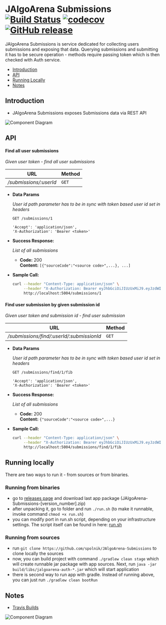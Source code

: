 # JAlgoArena Submissions [![Build Status](https://travis-ci.org/jalgoarena/JAlgoArena-Submissions.svg?branch=master)](https://travis-ci.org/jalgoarena/JAlgoArena-Submissions) [![codecov](https://codecov.io/gh/spolnik/JAlgoArena-Submissions/branch/master/graph/badge.svg)](https://codecov.io/gh/spolnik/JAlgoArena-Submissions) [![GitHub release](https://img.shields.io/github/release/spolnik/jalgoarena-submissions.svg)]()

JAlgoArena Submissions is service dedicated for collecting users submissions and exposing that data. Querying submissions and submitting it has to be secure operation - methods require passing token which is then checked with Auth service.

- [Introduction](#introduction)
- [API](#api)
- [Running Locally](#running-locally)
- [Notes](#notes)

## Introduction

- JAlgoArena Submissions exposes Submissions data via REST API

![Component Diagram](https://github.com/spolnik/JAlgoArena-Submissions/raw/master/design/component_diagram.png)

## API

#### Find all user submissions

  _Given user token - find all user submissions_

|URL|Method|
|---|------|
|_/submissions/:userId_|`GET`|

* **Data Params**

  _User id path parameter has to be in sync with token based user id set in headers_
  
  `GET /submissions/1`
  
  ```
  'Accept': 'application/json',
  'X-Authorization': 'Bearer <token>'
  ```

* **Success Response:**

  _List of all submissions_

  * **Code:** 200 <br />
    **Content:** `[{"sourceCode":"<source code>",...}, ...]`

* **Sample Call:**

  ```bash
  curl --header "Content-Type: application/json" \
       --header "X-Authorization: Bearer eyJhbGciOiJIUzUxMiJ9.eyJzdWIiOiJ1c2VyMSIsInNjb3BlcyI6WyJST0xFX1VTRVIiXSwiaXNzIjoiamFsZ29hcmVuYS5jb20iLCJpYXQiOjE1MzI2ODUyMDUsImV4cCI6MTUzNTI3NzIwNX0.45Ilu0GnQyBVYprAcgtvPHmq5tdvbwiUZucSRAFDDPU2RYY-N8cDoM8k3gl1i2r4FPV7ECZaHgcc20fZwqj_CQ" \
       http://localhost:5004/submissions/1
  ```

#### Find user submission by given submission id

  _Given user token and submission id - find user submission_

|URL|Method|
|---|------|
|_/submissions/find/:userId/:submissionId_|`GET`|

* **Data Params**

  _User id path parameter has to be in sync with token based user id set in headers_
  
  `GET /submissions/find/1/fib`
  
  ```
  'Accept': 'application/json',
  'X-Authorization': 'Bearer <token>'
  ```

* **Success Response:**

  _List of all submissions_

  * **Code:** 200 <br />
    **Content:** `{"sourceCode":"<source code>",...}`

* **Sample Call:**

  ```bash
  curl --header "Content-Type: application/json" \
       --header "X-Authorization: Bearer eyJhbGciOiJIUzUxMiJ9.eyJzdWIiOiJ1c2VyMSIsInNjb3BlcyI6WyJST0xFX1VTRVIiXSwiaXNzIjoiamFsZ29hcmVuYS5jb20iLCJpYXQiOjE1MzI2ODUyMDUsImV4cCI6MTUzNTI3NzIwNX0.45Ilu0GnQyBVYprAcgtvPHmq5tdvbwiUZucSRAFDDPU2RYY-N8cDoM8k3gl1i2r4FPV7ECZaHgcc20fZwqj_CQ" \
       http://localhost:5004/submissions/find/1/fib
  ```
  
## Running locally

There are two ways to run it - from sources or from binaries.

### Running from binaries
- go to [releases page](https://github.com/spolnik/JAlgoArena-Submissions/releases) and download last app package (JAlgoArena-Submissions-[version_number].zip)
- after unpacking it, go to folder and run `./run.sh` (to make it runnable, invoke command `chmod +x run.sh`)
- you can modify port in run.sh script, depending on your infrastructure settings. The script itself can be found in here: [run.sh](run.sh)

### Running from sources
- run `git clone https://github.com/spolnik/JAlgoArena-Submissions` to clone locally the sources
- now, you can build project with command `./gradlew clean stage` which will create runnable jar package with app sources. Next, run `java -jar build/libs/jalgoarena-auth-*.jar` which will start application
- there is second way to run app with gradle. Instead of running above, you can just run `./gradlew clean bootRun`

## Notes
- [Travis Builds](https://travis-ci.org/spolnik)

![Component Diagram](https://github.com/spolnik/JAlgoArena/raw/master/design/JAlgoArena_Logo.png)
